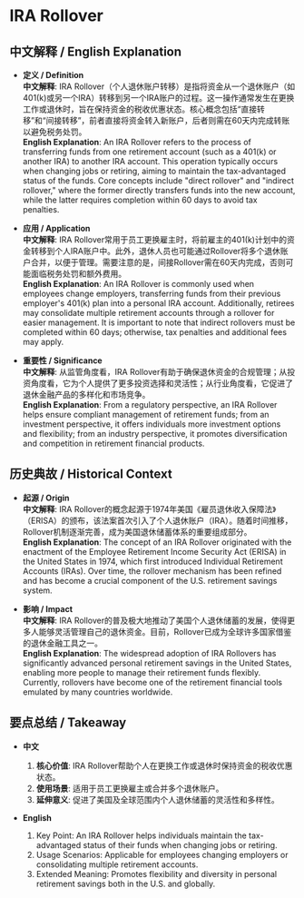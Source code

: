 # IRA Rollover

## 中文解释 / English Explanation

* **定义 / Definition**  
  **中文解释**: IRA Rollover（个人退休账户转移）是指将资金从一个退休账户（如401(k)或另一个IRA）转移到另一个IRA账户的过程。这一操作通常发生在更换工作或退休时，旨在保持资金的税收优惠状态。核心概念包括“直接转移”和“间接转移”，前者直接将资金转入新账户，后者则需在60天内完成转账以避免税务处罚。  
  **English Explanation**: An IRA Rollover refers to the process of transferring funds from one retirement account (such as a 401(k) or another IRA) to another IRA account. This operation typically occurs when changing jobs or retiring, aiming to maintain the tax-advantaged status of the funds. Core concepts include "direct rollover" and "indirect rollover," where the former directly transfers funds into the new account, while the latter requires completion within 60 days to avoid tax penalties.

* **应用 / Application**  
  **中文解释**: IRA Rollover常用于员工更换雇主时，将前雇主的401(k)计划中的资金转移到个人IRA账户中。此外，退休人员也可能通过Rollover将多个退休账户合并，以便于管理。需要注意的是，间接Rollover需在60天内完成，否则可能面临税务处罚和额外费用。  
  **English Explanation**: An IRA Rollover is commonly used when employees change employers, transferring funds from their previous employer's 401(k) plan into a personal IRA account. Additionally, retirees may consolidate multiple retirement accounts through a rollover for easier management. It is important to note that indirect rollovers must be completed within 60 days; otherwise, tax penalties and additional fees may apply.

* **重要性 / Significance**  
  **中文解释**: 从监管角度看，IRA Rollover有助于确保退休资金的合规管理；从投资角度看，它为个人提供了更多投资选择和灵活性；从行业角度看，它促进了退休金融产品的多样化和市场竞争。  
  **English Explanation**: From a regulatory perspective, an IRA Rollover helps ensure compliant management of retirement funds; from an investment perspective, it offers individuals more investment options and flexibility; from an industry perspective, it promotes diversification and competition in retirement financial products.

## 历史典故 / Historical Context

* **起源 / Origin**  
  **中文解释**: IRA Rollover的概念起源于1974年美国《雇员退休收入保障法》（ERISA）的颁布，该法案首次引入了个人退休账户（IRA）。随着时间推移，Rollover机制逐渐完善，成为美国退休储蓄体系的重要组成部分。  
  **English Explanation**: The concept of an IRA Rollover originated with the enactment of the Employee Retirement Income Security Act (ERISA) in the United States in 1974, which first introduced Individual Retirement Accounts (IRAs). Over time, the rollover mechanism has been refined and has become a crucial component of the U.S. retirement savings system.

* **影响 / Impact**  
  **中文解释**: IRA Rollover的普及极大地推动了美国个人退休储蓄的发展，使得更多人能够灵活管理自己的退休资金。目前，Rollover已成为全球许多国家借鉴的退休金融工具之一。  
  **English Explanation**: The widespread adoption of IRA Rollovers has significantly advanced personal retirement savings in the United States, enabling more people to manage their retirement funds flexibly. Currently, rollovers have become one of the retirement financial tools emulated by many countries worldwide.

## 要点总结 / Takeaway

* **中文**  
  1. **核心价值**: IRA Rollover帮助个人在更换工作或退休时保持资金的税收优惠状态。
  2. **使用场景**: 适用于员工更换雇主或合并多个退休账户。
  3. **延伸意义**: 促进了美国及全球范围内个人退休储蓄的灵活性和多样性。

* **English**  
  1. Key Point: An IRA Rollover helps individuals maintain the tax-advantaged status of their funds when changing jobs or retiring.
  2. Usage Scenarios: Applicable for employees changing employers or consolidating multiple retirement accounts.
  3. Extended Meaning: Promotes flexibility and diversity in personal retirement savings both in the U.S. and globally.